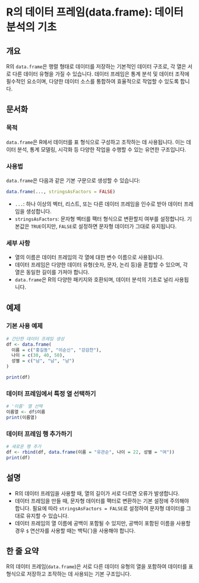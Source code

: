 <!--
Meta Description: # R의 데이터 프레임(data.frame): 데이터 분석의 기초 ## 개요 R의 `data.frame`은 행렬 형태로 데이터를 저장하는 기본적인 데이터 구조로, 각 열은 서로 다른 데이터 유형을 가질 수 있습니다. 데이터 프레임은 통계 분석 및 데이터 조작에 필수적인...
Meta Keywords: 데이터, data, frame, 데이터를, 프레임
-->

# R의 데이터 프레임(data.frame): 데이터 분석의 기초

## 개요
R의 `data.frame`은 행렬 형태로 데이터를 저장하는 기본적인 데이터 구조로, 각 열은 서로 다른 데이터 유형을 가질 수 있습니다. 데이터 프레임은 통계 분석 및 데이터 조작에 필수적인 요소이며, 다양한 데이터 소스를 통합하여 효율적으로 작업할 수 있도록 합니다.

## 문서화

### 목적
`data.frame`은 R에서 데이터를 표 형식으로 구성하고 조작하는 데 사용됩니다. 이는 데이터 분석, 통계 모델링, 시각화 등 다양한 작업을 수행할 수 있는 유연한 구조입니다.

### 사용법
`data.frame`은 다음과 같은 기본 구문으로 생성할 수 있습니다:

```R
data.frame(..., stringsAsFactors = FALSE)
```

- `...`: 하나 이상의 벡터, 리스트, 또는 다른 데이터 프레임을 인수로 받아 데이터 프레임을 생성합니다.
- `stringsAsFactors`: 문자형 벡터를 팩터 형식으로 변환할지 여부를 설정합니다. 기본값은 `TRUE`이지만, `FALSE`로 설정하면 문자형 데이터가 그대로 유지됩니다.

### 세부 사항
- 열의 이름은 데이터 프레임의 각 열에 대한 변수 이름으로 사용됩니다.
- 데이터 프레임은 다양한 데이터 유형(숫자, 문자, 논리 등)을 혼합할 수 있으며, 각 열은 동일한 길이를 가져야 합니다.
- `data.frame`은 R의 다양한 패키지와 호환되며, 데이터 분석의 기초로 널리 사용됩니다.

## 예제

### 기본 사용 예제
```R
# 간단한 데이터 프레임 생성
df <- data.frame(
  이름 = c("홍길동", "이순신", "강감찬"),
  나이 = c(30, 40, 50),
  성별 = c("남", "남", "남")
)

print(df)
```

### 데이터 프레임에서 특정 열 선택하기
```R
# '이름' 열 선택
이름열 <- df$이름
print(이름열)
```

### 데이터 프레임 행 추가하기
```R
# 새로운 행 추가
df <- rbind(df, data.frame(이름 = "유관순", 나이 = 22, 성별 = "여"))
print(df)
```

## 설명
- R의 데이터 프레임을 사용할 때, 열의 길이가 서로 다르면 오류가 발생합니다.
- 데이터 프레임을 만들 때, 문자형 데이터를 팩터로 변환하는 기본 설정에 주의해야 합니다. 필요에 따라 `stringsAsFactors = FALSE`로 설정하여 문자형 데이터를 그대로 유지할 수 있습니다.
- 데이터 프레임의 열 이름에 공백이 포함될 수 있지만, 공백이 포함된 이름을 사용할 경우 `$` 연산자를 사용할 때는 백틱(`)을 사용해야 합니다.

## 한 줄 요약
R의 데이터 프레임(`data.frame`)은 서로 다른 데이터 유형의 열을 포함하여 데이터를 표 형식으로 저장하고 조작하는 데 사용되는 기본 구조입니다.